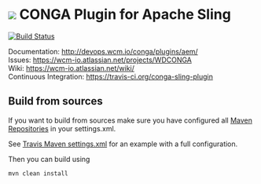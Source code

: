 <img src="http://wcm.io/images/favicon-16@2x.png"/> CONGA Plugin for Apache Sling
======
[![Build Status](https://travis-ci.org/wcm-io-devops/conga-sling-plugin.png?branch=develop)](https://travis-ci.org/wcm-io-devops/conga-sling-plugin)

Documentation: http://devops.wcm.io/conga/plugins/aem/<br/>
Issues: https://wcm-io.atlassian.net/projects/WDCONGA<br/>
Wiki: https://wcm-io.atlassian.net/wiki/<br/>
Continuous Integration: https://travis-ci.org/conga-sling-plugin


## Build from sources

If you want to build from sources make sure you have configured all [Maven Repositories](http://devops.wcm.io/maven.html) in your settings.xml.

See [Travis Maven settings.xml](https://github.com/conga-sling-plugin/blob/master/.travis.maven-settings.xml) for an example with a full configuration.

Then you can build using

```
mvn clean install
```
